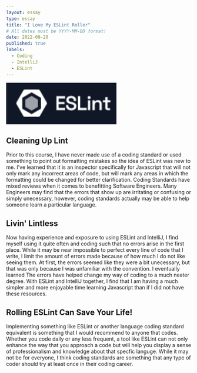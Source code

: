 ```yaml
---
layout: essay
type: essay
title: "I Love My ESLint Roller"
# All dates must be YYYY-MM-DD format!
date: 2022-09-20
published: true
labels:
  - Coding
  - IntelliJ
  - ESLint
---
```


<img width="300px" class="rounded float-start pe-4" src="../img/ESLintlogo.png">

## Cleaning Up Lint

Prior to this course, I have never made use of a coding standard or used something to point out formatting mistakes so the idea of ESLint was new to me. I've learned that it is an inspector specifically for Javascript that will not only mark any incorrect areas of code, but will mark any areas in which the formatting could be changed for better clarification. Coding Standards have mixed reviews when it comes to benefitting Software Engineers. Many Engineers may find that the errors that show up are irritating or confusing or simply unecessary, however, coding standards actually may be able to help someone learn a particular language.

## Livin' Lintless

Now having experience and exposure to using ESLint and IntelliJ, I find myself using it quite often and coding such that no errors arise in the first place. While it may be near impossible to perfect every line of code that I write, I limit the amount of errors made because of how much I do not like seeing them. At first, the errors seemed like they were a bit unecessary, but that was only because I was unfamiliar with the convention. I eventually learned  The errors have helped change my way of coding to a much neater degree. With ESLint and IntelliJ together, I find that I am having a much simpler and more enjoyable time learning Javascript than if I did not have these resources. 

## Rolling ESLint Can Save Your Life!

Implementing something like ESLint or another language coding standard equivalent is something that I would recommend to anyone that codes. Whether you code daily or any less frequent, a tool like ESLint can not only enhance the way that you approach a code but will help you display a sense of professionalism and knowledge about that specfic languge. While it may not be for everyone, I think coding standards are something that any type of coder should try at least once in their coding career.
